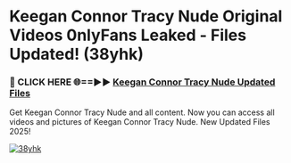 # Keegan Connor Tracy Nude Original Videos 0nlyFans Leaked - Files Updated! (38yhk)

<h3>🔴 CLICK HERE 🌐==►► <a href="https://tinyurl.com/yrmya6cz" rel="nofollow">Keegan Connor Tracy Nude Updated Files</a></h3>

Get Keegan Connor Tracy Nude and all content. Now you can access all videos and pictures of Keegan Connor Tracy Nude. New Updated Files 2025!

[![38yhk](https://i.imgur.com/FMdXYCs.gif)](https://tinyurl.com/yrmya6cz)
